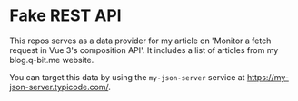 # Fake REST API 

This repos serves as a data provider for my article on 'Monitor a fetch request in Vue 3's composition API'. It includes a list of articles from my blog.q-bit.me website. 

You can target this data by using the `my-json-server` service at https://my-json-server.typicode.com/.

